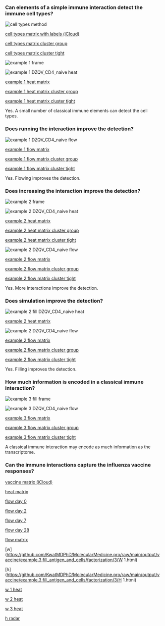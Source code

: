 ### Can elements of a simple immune interaction detect the immune cell types?

![cell types method](https://github.com/KwatMDPhD/ImmunePopulation.pro/raw/main/input/rna_seq_signatures_normalized_by_mrna_abundance_allow_absolute_deconvolution_of_human_immune_cell_types/5.1-s2.0-S2211124719300592-gr1_lrg.jpg)

[cell types matrix with labels (iCloud)](https://github.com/KwatMDPhD/ImmunePopulation.pro/raw/main/output/GSE107011/gene_x_celltype_x_tpm+1log.html)

[cell types matrix cluster group](https://github.com/KwatMDPhD/MolecularMedicine.pro/raw/main/output/cell/Gene.cluster.group.html)

[cell types matrix cluster tight](https://github.com/KwatMDPhD/MolecularMedicine.pro/raw/main/output/cell/Gene.cluster.tight.html)

![example 1 frame](https://github.com/KwatMDPhD/MolecularMedicine.pro/raw/main/output/cell/example.1.no_fill/frame.png)

![example 1 DZQV_CD4_naive heat](https://github.com/KwatMDPhD/MolecularMedicine.pro/raw/main/output/cell/example.1.no_fill/DZQV_CD4_naive/1.png)

[example 1 heat matrix](https://github.com/KwatMDPhD/MolecularMedicine.pro/raw/main/output/cell/example.1.no_fill/Heated.html)

[example 1 heat matrix cluster group](https://github.com/KwatMDPhD/MolecularMedicine.pro/raw/main/output/cell/example.1.no_fill/Heated.cluster.group.html)

[example 1 heat matrix cluster tight](https://github.com/KwatMDPhD/MolecularMedicine.pro/raw/main/output/cell/example.1.no_fill/Heated.cluster.tight.html)

Yes. A small number of classical immune elements can detect the cell types.

### Does running the interaction improve the detection?

![example 1 DZQV_CD4_naive flow](https://github.com/KwatMDPhD/MolecularMedicine.pro/raw/main/output/cell/example.1.no_fill/DZQV_CD4_naive/animate.gif)

[example 1 flow matrix](https://github.com/KwatMDPhD/MolecularMedicine.pro/raw/main/output/cell/example.1.no_fill/Flowed.html)

[example 1 flow matrix cluster group](https://github.com/KwatMDPhD/MolecularMedicine.pro/raw/main/output/cell/example.1.no_fill/Flowed.cluster.group.html)

[example 1 flow matrix cluster tight](https://github.com/KwatMDPhD/MolecularMedicine.pro/raw/main/output/cell/example.1.no_fill/Flowed.cluster.tight.html)

Yes. Flowing improves the detection.

### Does increasing the interaction improve the detection?

![example 2 frame](https://github.com/KwatMDPhD/MolecularMedicine.pro/raw/main/output/cell/example.2.no_fill/frame.png)

![example 2 DZQV_CD4_naive heat](https://github.com/KwatMDPhD/MolecularMedicine.pro/raw/main/output/cell/example.2.no_fill/DZQV_CD4_naive/1.png)

[example 2 heat matrix](https://github.com/KwatMDPhD/MolecularMedicine.pro/raw/main/output/cell/example.2.no_fill/Heated.html)

[example 2 heat matrix cluster group](https://github.com/KwatMDPhD/MolecularMedicine.pro/raw/main/output/cell/example.2.no_fill/Heated.cluster.group.html)

[example 2 heat matrix cluster tight](https://github.com/KwatMDPhD/MolecularMedicine.pro/raw/main/output/cell/example.2.no_fill/Heated.cluster.tight.html)

![example 2 DZQV_CD4_naive flow](https://github.com/KwatMDPhD/MolecularMedicine.pro/raw/main/output/cell/example.2.no_fill/DZQV_CD4_naive/animate.gif)

[example 2 flow matrix](https://github.com/KwatMDPhD/MolecularMedicine.pro/raw/main/output/cell/example.2.no_fill/Flowed.html)

[example 2 flow matrix cluster group](https://github.com/KwatMDPhD/MolecularMedicine.pro/raw/main/output/cell/example.2.no_fill/Flowed.cluster.group.html)

[example 2 flow matrix cluster tight](https://github.com/KwatMDPhD/MolecularMedicine.pro/raw/main/output/cell/example.2.no_fill/Flowed.cluster.tight.html)

Yes. More interactions improve the detection.

### Does simulation improve the detection?

![example 2 fill DZQV_CD4_naive heat](https://github.com/KwatMDPhD/MolecularMedicine.pro/raw/main/output/cell/example.2.fill_antigen_and_cells/DZQV_CD4_naive/1.png)

[example 2 heat matrix](https://github.com/KwatMDPhD/MolecularMedicine.pro/raw/main/output/cell/example.2.fill_antigen_and_cells/Heated.html)

![example 2 DZQV_CD4_naive flow](https://github.com/KwatMDPhD/MolecularMedicine.pro/raw/main/output/cell/example.2.fill_antigen_and_cells/DZQV_CD4_naive/animate.gif)

[example 2 flow matrix](https://github.com/KwatMDPhD/MolecularMedicine.pro/raw/main/output/cell/example.2.fill_antigen_and_cells/Flowed.html)

[example 2 flow matrix cluster group](https://github.com/KwatMDPhD/MolecularMedicine.pro/raw/main/output/cell/example.2.fill_antigen_and_cells/Flowed.cluster.group.html)

[example 2 flow matrix cluster tight](https://github.com/KwatMDPhD/MolecularMedicine.pro/raw/main/output/cell/example.2.fill_antigen_and_cells/Flowed.cluster.tight.html)

Yes. Filling improves the detection.

### How much information is encoded in a classical immune interaction?

![example 3 fill frame](https://github.com/KwatMDPhD/MolecularMedicine.pro/raw/main/output/cell/example.3.fill_antigen_and_cells/frame.png)

![example 3 DZQV_CD4_naive flow](https://github.com/KwatMDPhD/MolecularMedicine.pro/raw/main/output/cell/example.3.fill_antigen_and_cells/DZQV_CD4_naive/animate.gif)

[example 3 flow matrix](https://github.com/KwatMDPhD/MolecularMedicine.pro/raw/main/output/cell/example.3.fill_antigen_and_cells/Flowed.html)

[example 3 flow matrix cluster group](https://github.com/KwatMDPhD/MolecularMedicine.pro/raw/main/output/cell/example.3.fill_antigen_and_cells/Flowed.cluster.group.html)

[example 3 flow matrix cluster tight](https://github.com/KwatMDPhD/MolecularMedicine.pro/raw/main/output/cell/example.3.fill_antigen_and_cells/Flowed.cluster.tight.html)

A classical immune interaction may encode as much information as the transcriptome.

### Can the immune interactions capture the influenza vaccine responses?

[vaccine matrix (iCloud)](https://github.com/KwatMDPhD/ImmunePopulation.pro/raw/main/output/GSE107990/gene_x_sample_x_expression.html)

[heat matrix](https://github.com/KwatMDPhD/MolecularMedicine.pro/raw/main/output/vaccine/example.3.fill_antigen_and_cells/Heated.html)

[flow day 0](https://github.com/KwatMDPhD/MolecularMedicine.pro/raw/main/output/vaccine/example.3.fill_antigen_and_cells/SNF004_D0_batch3.html)

[flow day 2](https://github.com/KwatMDPhD/MolecularMedicine.pro/raw/main/output/vaccine/example.3.fill_antigen_and_cells/SNF004_D2_batch3.html)

[flow day 7](https://github.com/KwatMDPhD/MolecularMedicine.pro/raw/main/output/vaccine/example.3.fill_antigen_and_cells/SNF004_D7_batch3.html)

[flow day 28](https://github.com/KwatMDPhD/MolecularMedicine.pro/raw/main/output/vaccine/example.3.fill_antigen_and_cells/SNF004_D28_batch3.html)

[flow matrix](https://github.com/KwatMDPhD/MolecularMedicine.pro/raw/main/output/vaccine/example.3.fill_antigen_and_cells/Flowed.html)

[w](https://github.com/KwatMDPhD/MolecularMedicine.pro/raw/main/output/vaccine/example.3.fill_antigen_and_cells/factorization/3/W 1.html)

[h](https://github.com/KwatMDPhD/MolecularMedicine.pro/raw/main/output/vaccine/example.3.fill_antigen_and_cells/factorization/3/H 1.html)

[w 1 heat](https://github.com/KwatMDPhD/MolecularMedicine.pro/raw/main/output/vaccine/example.3.fill_antigen_and_cells/factorization/3/3.1.heat.html)

[w 2 heat](https://github.com/KwatMDPhD/MolecularMedicine.pro/raw/main/output/vaccine/example.3.fill_antigen_and_cells/factorization/3/3.2.heat.html)

[w 3 heat](https://github.com/KwatMDPhD/MolecularMedicine.pro/raw/main/output/vaccine/example.3.fill_antigen_and_cells/factorization/3/3.3.heat.html)

[h radar](https://github.com/KwatMDPhD/MolecularMedicine.pro/raw/main/output/vaccine/example.3.fill_antigen_and_cells/factorization/3/radar.html)
